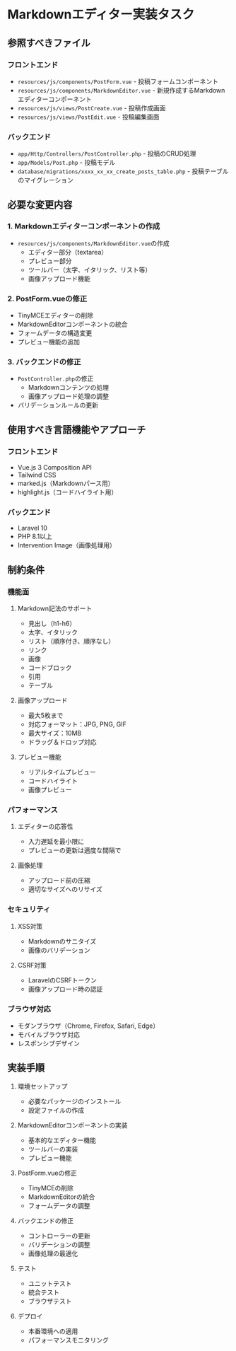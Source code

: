 # Markdownエディター実装タスク

## 参照すべきファイル

### フロントエンド
- `resources/js/components/PostForm.vue` - 投稿フォームコンポーネント
- `resources/js/components/MarkdownEditor.vue` - 新規作成するMarkdownエディターコンポーネント
- `resources/js/views/PostCreate.vue` - 投稿作成画面
- `resources/js/views/PostEdit.vue` - 投稿編集画面

### バックエンド
- `app/Http/Controllers/PostController.php` - 投稿のCRUD処理
- `app/Models/Post.php` - 投稿モデル
- `database/migrations/xxxx_xx_xx_create_posts_table.php` - 投稿テーブルのマイグレーション

## 必要な変更内容

### 1. Markdownエディターコンポーネントの作成
- `resources/js/components/MarkdownEditor.vue`の作成
  - エディター部分（textarea）
  - プレビュー部分
  - ツールバー（太字、イタリック、リスト等）
  - 画像アップロード機能

### 2. PostForm.vueの修正
- TinyMCEエディターの削除
- MarkdownEditorコンポーネントの統合
- フォームデータの構造変更
- プレビュー機能の追加

### 3. バックエンドの修正
- `PostController.php`の修正
  - Markdownコンテンツの処理
  - 画像アップロード処理の調整
- バリデーションルールの更新

## 使用すべき言語機能やアプローチ

### フロントエンド
- Vue.js 3 Composition API
- Tailwind CSS
- marked.js（Markdownパース用）
- highlight.js（コードハイライト用）

### バックエンド
- Laravel 10
- PHP 8.1以上
- Intervention Image（画像処理用）

## 制約条件

### 機能面
1. Markdown記法のサポート
   - 見出し（h1-h6）
   - 太字、イタリック
   - リスト（順序付き、順序なし）
   - リンク
   - 画像
   - コードブロック
   - 引用
   - テーブル

2. 画像アップロード
   - 最大5枚まで
   - 対応フォーマット：JPG, PNG, GIF
   - 最大サイズ：10MB
   - ドラッグ＆ドロップ対応

3. プレビュー機能
   - リアルタイムプレビュー
   - コードハイライト
   - 画像プレビュー

### パフォーマンス
1. エディターの応答性
   - 入力遅延を最小限に
   - プレビューの更新は適度な間隔で

2. 画像処理
   - アップロード前の圧縮
   - 適切なサイズへのリサイズ

### セキュリティ
1. XSS対策
   - Markdownのサニタイズ
   - 画像のバリデーション

2. CSRF対策
   - LaravelのCSRFトークン
   - 画像アップロード時の認証

### ブラウザ対応
- モダンブラウザ（Chrome, Firefox, Safari, Edge）
- モバイルブラウザ対応
- レスポンシブデザイン

## 実装手順

1. 環境セットアップ
   - 必要なパッケージのインストール
   - 設定ファイルの作成

2. MarkdownEditorコンポーネントの実装
   - 基本的なエディター機能
   - ツールバーの実装
   - プレビュー機能

3. PostForm.vueの修正
   - TinyMCEの削除
   - MarkdownEditorの統合
   - フォームデータの調整

4. バックエンドの修正
   - コントローラーの更新
   - バリデーションの調整
   - 画像処理の最適化

5. テスト
   - ユニットテスト
   - 統合テスト
   - ブラウザテスト

6. デプロイ
   - 本番環境への適用
   - パフォーマンスモニタリング 